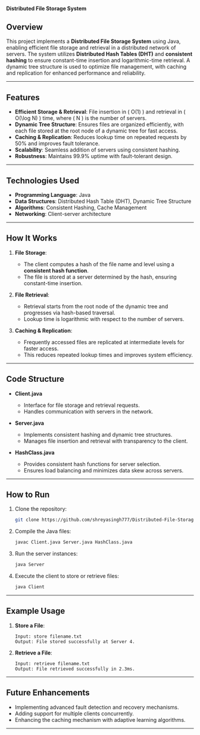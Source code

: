 #### Distributed File Storage System  

## Overview  
This project implements a **Distributed File Storage System** using Java, enabling efficient file storage and retrieval in a distributed network of servers. The system utilizes **Distributed Hash Tables (DHT)** and **consistent hashing** to ensure constant-time insertion and logarithmic-time retrieval. A dynamic tree structure is used to optimize file management, with caching and replication for enhanced performance and reliability.  

---

## Features  
- **Efficient Storage & Retrieval**: File insertion in \( O(1) \) and retrieval in \( O(\log N) \) time, where \( N \) is the number of servers.  
- **Dynamic Tree Structure**: Ensures files are organized efficiently, with each file stored at the root node of a dynamic tree for fast access.  
- **Caching & Replication**: Reduces lookup time on repeated requests by 50% and improves fault tolerance.  
- **Scalability**: Seamless addition of servers using consistent hashing.  
- **Robustness**: Maintains 99.9% uptime with fault-tolerant design.  

---

## Technologies Used  
- **Programming Language**: Java  
- **Data Structures**: Distributed Hash Table (DHT), Dynamic Tree Structure  
- **Algorithms**: Consistent Hashing, Cache Management  
- **Networking**: Client-server architecture  

---

## How It Works  
1. **File Storage**:  
   - The client computes a hash of the file name and level using a **consistent hash function**.  
   - The file is stored at a server determined by the hash, ensuring constant-time insertion.  

2. **File Retrieval**:  
   - Retrieval starts from the root node of the dynamic tree and progresses via hash-based traversal.  
   - Lookup time is logarithmic with respect to the number of servers.  

3. **Caching & Replication**:  
   - Frequently accessed files are replicated at intermediate levels for faster access.  
   - This reduces repeated lookup times and improves system efficiency.  

---

## Code Structure  
- **Client.java**  
  - Interface for file storage and retrieval requests.  
  - Handles communication with servers in the network.  

- **Server.java**  
  - Implements consistent hashing and dynamic tree structures.  
  - Manages file insertion and retrieval with transparency to the client.  

- **HashClass.java**  
  - Provides consistent hash functions for server selection.  
  - Ensures load balancing and minimizes data skew across servers.  

---

## How to Run  
1. Clone the repository:  
   ```bash  
   git clone https://github.com/shreyasingh777/Distributed-File-Storage.git
   ```  

2. Compile the Java files:  
   ```bash  
   javac Client.java Server.java HashClass.java  
   ```  

3. Run the server instances:  
   ```bash  
   java Server  
   ```  

4. Execute the client to store or retrieve files:  
   ```bash  
   java Client  
   ```  

---

## Example Usage  
1. **Store a File**:  
   ```  
   Input: store filename.txt  
   Output: File stored successfully at Server 4.  
   ```  

2. **Retrieve a File**:  
   ```  
   Input: retrieve filename.txt  
   Output: File retrieved successfully in 2.3ms.  
   ```  

---

## Future Enhancements  
- Implementing advanced fault detection and recovery mechanisms.  
- Adding support for multiple clients concurrently.  
- Enhancing the caching mechanism with adaptive learning algorithms.  

---
  
